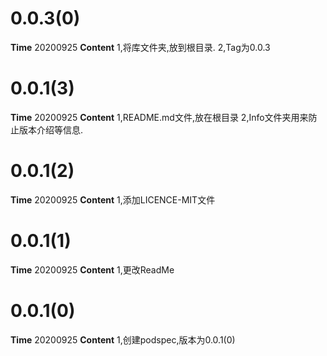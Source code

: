 # 0.0.3(0)
**Time**
20200925
**Content**
1,将库文件夹,放到根目录.
2,Tag为0.0.3

# 0.0.1(3)
**Time**
20200925
**Content**
1,README.md文件,放在根目录
2,Info文件夹用来防止版本介绍等信息.

# 0.0.1(2)
**Time**
20200925
**Content**
1,添加LICENCE-MIT文件

# 0.0.1(1)
**Time**
20200925
**Content**
1,更改ReadMe

# 0.0.1(0)
**Time**
20200925
**Content**
1,创建podspec,版本为0.0.1(0)
